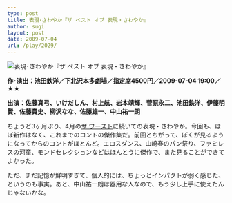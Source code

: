 ```yaml
---
type: post
title: 表現･さわやか『ザ ベスト オブ 表現・さわやか』
author: sugi
layout: post
date: 2009-07-04
url: /play/2029/
---
```

<img src="/images/play/20090704.jpg" alt="表現･さわやか『ザ ベスト オブ 表現・さわやか』" class="alignleft" />

**作･演出：池田鉄洋／下北沢本多劇場／指定席4500円／2009-07-04 19:00／★★**

**出演：佐藤真弓、いけだしん、村上航、岩本靖輝、菅原永二、池田鉄洋、伊藤明賢、佐藤貴史、柳沢なな、佐藤雄一、中山祐一朗**

ちょうど3ヶ月ぶり、4月の[ザ ワースト](/play/1983/)に続いての表現・さわやか。今回も、ほぼ新作はなく、これまでのコントの傑作集だ。前回とちがって、ぼくが見るようになってからのコントがほとんど。エロスダンス、山崎春のパン祭り、ファミレスの河童、モンドセレクションなどはほんとうに傑作で、また見ることができてよかった。

ただ、まだ記憶が鮮明すぎて、個人的には、ちょっとインパクトが弱く感じた、というのも事実。あと、中山祐一朗は器用な人なので、もう少し上手に使えたんじゃないかな。
